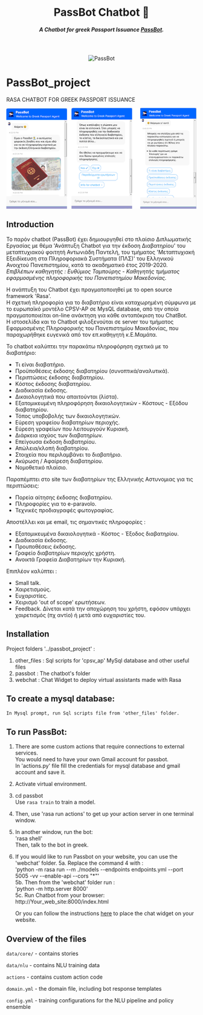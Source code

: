 <h1 align="center">PassBot Chatbot 💬</h1>
<h5 align="center">
A Chatbot for greek Passport Issuance <a href="http://195.251.209.218:8000/index.html" target="_blank">PassBot</a>.
</h5>
<br />
<br />

<div align="center">
<img align="center" src="https://cdn.pixabay.com/photo/2013/07/12/13/53/police-officer-147501_960_720.png" width="250" height="350" alt="PassBot">
</div>

# PassBot_project
RASA CHATBOT FOR GREEK PASSPORT ISSUANCE

<div align="left">
<img align="center" src="./Sample.gif" alt="demonstration">
</div>

## Ιntroduction
Το παρόν chatbot (PassBot) έχει δημιουργηθεί στο πλαίσιο Διπλωματικής Εργασίας με θέμα 'Ανάπτυξη Chatbot για την έκδοση Διαβατηρίου' 
του μεταπτυχιακού φοιτητή Αντωνιάδη Παντελή, του τμήματος 'Μεταπτυχιακή Εξειδίκευση στα Πληροφοριακά Συστήματα (ΠΛΣ)' του Ελληνικού 
Ανοιχτού Πανεπιστημίου, κατά το ακαδηματικό έτος 2019-2020.  
*Επιβλέπων καθηγητής : Ευθύμιος Ταμπούρης - Καθηγητής τμήματος εφαρμοσμένης πληροφορικής του Πανεπιστημίου Μακεδονίας.*
 
Η ανάπτυξη του Chatbot έχει πραγματοποιηθεί με το open source framework 'Rasa'.  
Η σχετική πληροφορία για το διαβατήριο είναι καταχωρημένη σύμφωνα με το ευρωπαϊκό μοντέλο CPSV-AP σε MysQL database, από την οποία πραγματοποιείται on-line ανάκτηση για κάθε ανταπόκριση του ChatBot.  
Η ιστοσελίδα και το Chatbot φιλοξενούται σε server του τμήματος Εφαρμοσμένης Πληροφορικής του Πανεπιστημίου Μακεδονίας, που παραχωρήθηκε ευγενικά από τον επ.καθηγητή κ.Ε.Μαμάτα.

Το chatbot καλύπτει την παρακάτω πληροφόρηση σχετικά με το διαβατήριο:
- Τι είναι διαβατήριο.
- Προϋποθέσεις έκδοσης διαβατηρίου (συνοπτικά/αναλυτικά).
- Περιπτώσεις έκδοσης διαβατηρίου.
- Kόστος έκδοσης διαβατηρίου.
- Διαδικασία έκδοσης.
- Δικαιολογητικά που απαιτούνται (λίστα).
- Εξατομικευμένη πληροφόρηση δικαιολογητικών - Κόστους - Εξόδου διαβατηρίου.
- Τόπος υποβοβολής των δικαιολογητικών.
- Εύρεση γραφείου διαβατηρίων περιοχής.
- Εύρεση γραφείων που λειτουργούν Κυριακή.
- Διάρκεια ισχύος των διαβατηρίων.
- Επείγουσα έκδοση διαβατηρίου.
- Απώλεια/κλοπή διαβατηρίου.
- Στοιχεία που περιλαμβάνει το διαβατήριο.
- Ακύρωση / Αφαίρεση διαβατηρίου.
- Νομοθετικό πλαίσιο.

Παραπέμπτει στο site των διαβατηρίων της Ελληνικής Αστυνομιας για τις περιπτώσεις:
- Πορεία αίτησης έκδοσης διαβατηρίου.
- Πληροφορίες για το e-paravolo.
- Τεχνικές προδιαγραφές φωτογραφίας.

Αποστέλλει και με email, τις σημαντικές πληροφορίες :
- Εξατομικευμένα δικαιολογητικά - Κόστος - Έξοδος διαβατηρίου.
- Διαδικασία έκδοσης.
- Προυποθέσεις έκδοσης.
- Γραφείο διαβατηρίων περιοχής χρήστη.
- Ανοικτά Γραφεία Διαβατηρίων την Κυριακή.
  
Επιπλέον καλύπτει :
- Small talk.
- Χαιρετισμούς.
- Ευχαριστίες.
- Χειρισμό 'out of scope' ερωτήσεων.
- Feedback. Δίνεται κατά την αποχώρηση του χρήστη, εφόσον υπάρχει χαιρετισμός (πχ αντίο) ή μετά από ευχαριστίες του.


## Installation

Project folders '../passbot_project' :
1. other_files	: Sql scripts for 'cpsv_ap' MySql database and other useful files
2. passbot		: The chatbot's folder
3. webchat		: Chat Widget to deploy virtual assistants made with Rasa

## To create a mysql database:
	In Mysql prompt, run Sql scripts file from 'other_files' folder.

## To run PassBot:
1. There are some custom actions that require connections to external services.  
	You would need to have your own Gmail account for passbot.  
	In 'actions.py' file fill the credentials for mysql database and gmail account and save it. 

1. Activate virtual environment. 

2. cd passbot  
	Use `rasa train` to train a model.  

3. Then, use 'rasa run actions' to get up your action server in one terminal window.  

4. In another window, run the bot:  
	'rasa shell'  
	Then, talk to the bot in greek.  

5. If you would like to run Passbot on your website, you can use the 'webchat' folder.
	5a. Replace the command 4 with :  
		'python -m rasa run --m ./models --endpoints endpoints.yml --port 5005 -vv --enable-api --cors "*"'  
	5b. Then from the 'webchat' folder run :  
		'python -m http.server 8000'  
	5c. Run Chatbot from your browser:  
		http://Your_web_site:8000/index.html  

   Or you can follow the instructions [here](https://github.com/botfront/rasa-webchat) to place the chat widget on your website.  
	

## Overview of the files

`data/core/` - contains stories 

`data/nlu` - contains NLU training data

`actions` - contains custom action code

`domain.yml` - the domain file, including bot response templates

`config.yml` - training configurations for the NLU pipeline and policy ensemble
